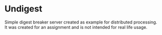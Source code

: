 # Undigest

Simple digest breaker server created as example for distributed processing. It was created for an assignment and is not intended for real life usage.
